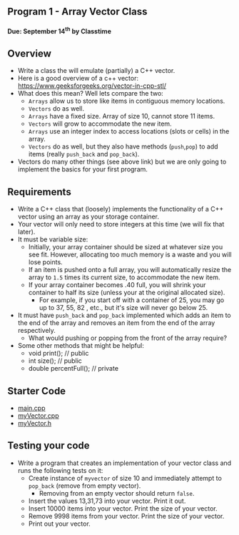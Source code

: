 ## Program 1 - Array Vector Class
#### Due: September 14<sup>th</sup> by Classtime

## Overview

- Write a class the will emulate (partially) a C++ vector. 
- Here is a good overview of a c++ vector: https://www.geeksforgeeks.org/vector-in-cpp-stl/
- What does this mean? Well lets compare the two:
    - `Arrays` allow us to store like items in contiguous memory locations.
    - `Vectors` do as well.
    - `Arrays` have a fixed size. Array of size 10, cannot store 11 items.
    - `Vectors` will grow to accommodate the new item.
    - `Arrays` use an integer index to access locations (slots or cells) in the array.
    - `Vectors` do as well, but they also have methods (`push`,`pop`) to add items (really `push_back` and `pop_back`). 
- Vectors do many other things (see above link) but we are only going to implement the basics for your first program. 

## Requirements

- Write a C++ class that (loosely) implements the functionality of a C++ vector using an array as your storage container.
- Your vector will only need to store integers at this time (we will fix that later).
- It must be variable size:
    - Initially, your array container should be sized at whatever size you see fit. However, allocating too much memory is a waste and you will lose points.
    - If an item is pushed onto a full array, you will automatically resize the array to `1.5` times its current size, to accommodate the new item.
    - If your array container becomes .40 full, you will shrink your container to half its size (unless your at the original allocated size).
        - For example, if you start off with a container of 25, you may go up to 37, 55, 82 , etc., but it's size will never go below 25.
- It must have `push_back` and `pop_back` implemented which adds an item to the end of the array and removes an item from the end of the array respectively.
    -  What would pushing or popping from the front of the array require?
-  Some other methods that might be helpful:
    -  void print(); // public
    -  int size(); // public
    -  double percentFull(); // private

## Starter Code

- [main.cpp](./main.cpp)
- [myVector.cpp](./myVector.cpp)
- [myVector.h](./myVector.h)

## Testing your code

- Write a program that creates an implementation of your vector class and runs the following tests on it:
    - Create instance of `myvector` of size 10 and immediately attempt to `pop_back` (remove from empty vector). 
        - Removing from an empty vector should return `false`.
    - Insert the values 13,31,73 into your vector. Print it out.
    - Insert 10000 items into your vector. Print the size of your vector.
    - Remove 9998 items from your vector. Print the size of your vector.
    - Print out your vector.


